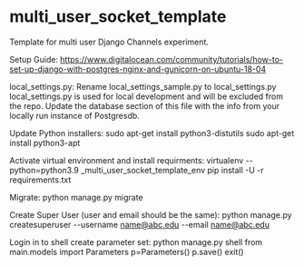 # multi_user_socket_template
Template for multi user Django Channels experiment.

Setup Guide:
https://www.digitalocean.com/community/tutorials/how-to-set-up-django-with-postgres-nginx-and-gunicorn-on-ubuntu-18-04

local_settings.py:
Rename local_settings_sample.py to local_settings.py
local_settings.py is used for local development and will be excluded from the repo.
Update the database section of this file with the info from your locally run instance of Postgresdb.

Update Python installers:
sudo apt-get install python3-distutils
sudo apt-get install python3-apt

Activate virtual environment and install requirments:
virtualenv --python=python3.9 _multi_user_socket_template_env
pip install -U -r requirements.txt

Migrate:
python manage.py migrate

Create Super User (user and email should be the same):
python manage.py createsuperuser --username name@abc.edu --email name@abc.edu

Login in to shell create parameter set:
python manage.py shell
from main.models import Parameters
p=Parameters()
p.save()
exit()






